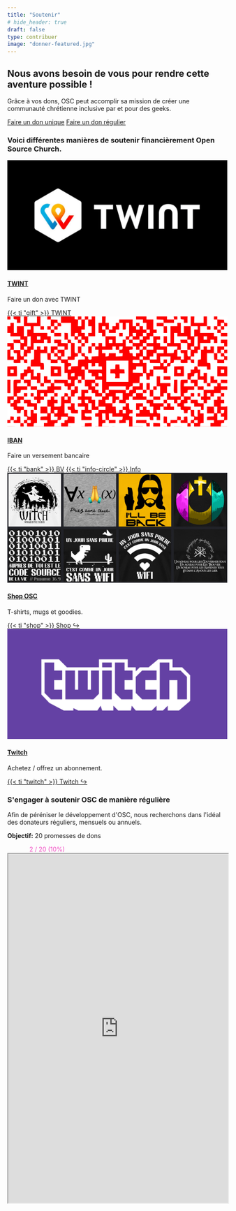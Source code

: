 ```yaml
---
title: "Soutenir"
# hide_header: true
draft: false
type: contribuer
image: "donner-featured.jpg"
---
```


## Nous avons besoin de vous pour rendre cette aventure possible !

Grâce à vos dons, OSC peut accomplir sa mission de créer une communauté chrétienne inclusive par et pour des geeks.

<!--

L'argent est utilisé pour:

- Créer des activités et permettre à des personnes en situation de précarité de participer
- Défraier et engager des collaborateurs et collaboratrices
- Achater du matériel

-->

<div class="row my-5 justify-content-center">
<a class="m-3 col-8 col-md-4 btn btn-primary" href="#voici-différentes-manières-de-soutenir-financièrement-open-source-church">Faire un don unique</a>
<a class="m-3 col-8 col-md-4 btn btn-primary" href="#sengager-à-soutenir-osc-de-manière-régulière">Faire un don régulier</a>

</div>

### Voici différentes manières de soutenir financièrement Open Source Church.

<!--
<div style="background-color:#ffd400; width: 50%;">
  <div style="background-color:#d700d7; height: 1em; width: 80%;" class="text-center">1200</div>
</div>
-->

<!--

- title: PayPal
  image: paypal.jpg
  summary: "Faire un don ponctuel ou récurrent."
  buttons: [["PayPal", "https://www.paypal.com/donate?token=Xw_TahVb3s2O8XjO0spZGmcw22WN1Pwd86zV-B3kQz_QFrIwqDJ0GxlA88Jg7sltyQUlhXyqH4RiRI8c", "paypal"]]

-->
<div class="row mt-5">
  <div class="col-sm-4 mb-5">
    <article class="card bg-dark rounded-0 border-bottom border-primary border-top-0 border-left-0 border-right-0 hover-shadow">
    <img class="card-img-top rounded-0" src="twint.jpg" alt="TWINT">
    <div class="card-body">
        <h4 class="card-title"><a href="#">TWINT</a></h4>
        <p class="card-text">Faire un don avec TWINT</p>
        <a href="twint-qr.png" class="btn btn-primary btn-sm venobox">{{< ti "gift" >}} TWINT</a>
    </div>
    </article>
  </div>

  <div class="col-sm-4 mb-5">
    <article class="card bg-dark rounded-0 border-bottom border-primary border-top-0 border-left-0 border-right-0 hover-shadow">
    <img class="card-img-top rounded-0" src="qr-swiss.png" alt="IBAN">
    <div class="card-body">
        <h4 class="card-title"><a href="#">IBAN</a></h4>
        <p class="card-text">Faire un versement bancaire</p>
        <a href="bv.jpg" class="btn btn-primary btn-sm venobox">{{< ti "bank" >}} BV</a>
        <a class="btn btn-primary btn-sm venobox" data-vbtype="inline" data-maxwidth="500px" href="#inline-content">{{< ti "info-circle" >}} Info</a>
        <div id="inline-content" style="display:none;" >
          <div class="bg-dark" style="padding: 1em;">
            <h3>Coordonnées bancaires</h3>
            <span class="fs-1">
            CH40 0839 0040 5385 1000 1  </br>
            Open Source Church   </br>
            Avenue de Chailly 52   </br>
            1012 Lausanne
            </span>
          </div>
        </div>
    </div>
    </article>
  </div>

  <div class="col-sm-4 mb-5">
    <article class="card bg-dark rounded-0 border-bottom border-primary border-top-0 border-left-0 border-right-0 hover-shadow">
    <img class="card-img-top rounded-0" src="shop-800x.jpg" alt="Shop OSC">
    <div class="card-body">
        <h4 class="card-title"><a href="#">Shop OSC</a></h4>
        <p class="card-text">T-shirts, mugs et goodies.</p>
        <a href="https://opensourcechurch.myspreadshop.ch/" class="btn btn-primary btn-sm" target="_blank">{{< ti "shop" >}} Shop ↪</a>
    </div>
    </article>
  </div>

  <div class="col-sm-4 mb-5">
    <article class="card bg-dark rounded-0 border-bottom border-primary border-top-0 border-left-0 border-right-0 hover-shadow">
    <img class="card-img-top rounded-0" src="twitch.png" alt="Twitch">
    <div class="card-body">
        <h4 class="card-title"><a href="#">Twitch</a></h4>
        <p class="card-text">Achetez / offrez un abonnement.</p>
        <a href="https://www.twitch.tv/opensourcechurch" class="btn btn-primary btn-sm" target="_blank">{{< ti "twitch" >}} Twitch ↪</a>
    </div>
    </article>
  </div>
</div>



### S'engager à soutenir OSC de manière régulière

Afin de péréniser le développement d'OSC, nous recherchons dans l'idéal des donateurs réguliers, mensuels ou annuels.

**Objectif:** 20 promesses de dons

<div class="bg-primary" style="width:80%; margin: auto;">
  <div class="font-weight-bold bg-secondary text-accent p-3" style="width: 10%; color:#f14ec3;">
    <span style="white-space: nowrap;">2 / 20 (10%)</span>
  </div>
</div>


<iframe class="mt-5" src="https://framaforms.org/je-mengage-a-donner-pour-osc-1694167126" width="100%" height="800" border="0"></iframe>